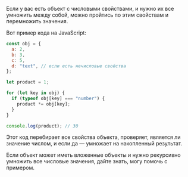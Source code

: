 Если у вас есть объект с числовыми свойствами, и нужно их все умножить между собой, можно пройтись по этим свойствам и перемножить значения.

Вот пример кода на JavaScript:

```js
const obj = {
  a: 2,
  b: 3,
  c: 5,
  d: "text", // если есть нечисловые свойства
};

let product = 1;

for (let key in obj) {
  if (typeof obj[key] === "number") {
    product *= obj[key];
  }
}

console.log(product); // 30
```

Этот код перебирает все свойства объекта, проверяет, является ли значение числом, и если да — умножает на накопленный результат.

Если объект может иметь вложенные объекты и нужно рекурсивно умножить все числовые значения, дайте знать, могу помочь с примером.
